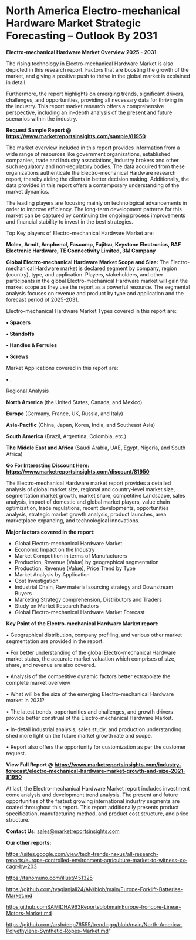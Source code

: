 # North America Electro-mechanical Hardware Market Strategic Forecasting – Outlook By 2031

<Strong> Electro-mechanical Hardware Market Overview 2025 - 2031</strong>

The rising technology in Electro-mechanical Hardware Market is also depicted in this research report. Factors that are boosting the growth of the market, and giving a positive push to thrive in the global market is explained in detail.

Furthermore, the report highlights on emerging trends, significant drivers, challenges, and opportunities, providing all necessary data for thriving in the industry. This report market research offers a comprehensive perspective, including an in-depth analysis of the present and future scenarios within the industry.

<strong>Request Sample Report @ <a href=https://www.marketreportsinsights.com/sample/81950>https://www.marketreportsinsights.com/sample/81950</a></strong>

The market overview included in this report provides information from a wide range of resources like government organizations, established companies, trade and industry associations, industry brokers and other such regulatory and non-regulatory bodies. The data acquired from these organizations authenticate the Electro-mechanical Hardware research report, thereby aiding the clients in better decision making. Additionally, the data provided in this report offers a contemporary understanding of the market dynamics.

The leading players are focusing mainly on technological advancements in order to improve efficiency. The long-term development patterns for this market can be captured by continuing the ongoing process improvements and financial stability to invest in the best strategies.

Top Key players of Electro-mechanical Hardware Market are:

<strong>Molex, Arndt, Amphenol, Fascomp, Fujitsu, Keystone Electronics, RAF Electronic Hardware, TE Connectivity Limited, 3M Company</strong>

<strong><b>Global Electro-mechanical Hardware Market Scope and Size:</b></strong>
The Electro-mechanical Hardware market is declared segment by company, region (country), type, and application. Players, stakeholders, and other participants in the global Electro-mechanical Hardware market will gain the market scope as they use the report as a powerful resource. The segmental analysis focuses on revenue and product by type and application and the forecast period of 2025-2031.

Electro-mechanical Hardware Market Types covered in this report are:

<strong>• Spacers

• Standoffs

• Handles & Ferrules

• Screws</strong>

Market Applications covered in this report are:

<strong>• .</strong> 

Regional Analysis

<strong>North America</strong> (the United States, Canada, and Mexico)

<strong>Europe</strong> (Germany, France, UK, Russia, and Italy)

<strong>Asia-Pacific</strong> (China, Japan, Korea, India, and Southeast Asia)

<strong>South America</strong> (Brazil, Argentina, Colombia, etc.)

<strong>The Middle East and Africa</strong> (Saudi Arabia, UAE, Egypt, Nigeria, and South Africa)

<strong>Go For Interesting Discount Here: <a href=https://www.marketreportsinsights.com/discount/81950>https://www.marketreportsinsights.com/discount/81950</a></strong>

The Electro-mechanical Hardware market report provides a detailed analysis of global market size, regional and country-level market size, segmentation market growth, market share, competitive Landscape, sales analysis, impact of domestic and global market players, value chain optimization, trade regulations, recent developments, opportunities analysis, strategic market growth analysis, product launches, area marketplace expanding, and technological innovations.

<strong><b>Major factors covered in the report:</b></strong>
<ul>
  <li>Global Electro-mechanical Hardware Market </li>
  <li>Economic Impact on the Industry</li>
  <li>Market Competition in terms of Manufacturers</li>
  <li>Production, Revenue (Value) by geographical segmentation</li>
  <li>Production, Revenue (Value), Price Trend by Type</li>
  <li>Market Analysis by Application</li>
  <li>Cost Investigation</li>
  <li>Industrial Chain, Raw material sourcing strategy and Downstream Buyers</li>
  <li>Marketing Strategy comprehension, Distributors and Traders</li>
  <li>Study on Market Research Factors</li>
  <li>Global Electro-mechanical Hardware Market Forecast</li>
</ul>

<strong><b>Key Point of the Electro-mechanical Hardware Market report:</b></strong>

• Geographical distribution, company profiling, and various other market segmentation are provided in the report.

• For better understanding of the global Electro-mechanical Hardware market status, the accurate market valuation which comprises of size, share, and revenue are also covered.

• Analysis of the competitive dynamic factors better extrapolate the complete market overview

• What will be the size of the emerging Electro-mechanical Hardware market in 2031?

• The latest trends, opportunities and challenges, and growth drivers provide better construal of the Electro-mechanical Hardware Market.

• In-detail industrial analysis, sales study, and production understanding shed more light on the future market growth rate and scope.

• Report also offers the opportunity for customization as per the customer request.

<strong><b>View Full Report @ <a href=https://www.marketreportsinsights.com/industry-forecast/electro-mechanical-hardware-market-growth-and-size-2021-81950>https://www.marketreportsinsights.com/industry-forecast/electro-mechanical-hardware-market-growth-and-size-2021-81950</a></b></strong>


At last, the Electro-mechanical Hardware Market report includes investment come analysis and development trend analysis. The present and future opportunities of the fastest growing international industry segments are coated throughout this report. This report additionally presents product specification, manufacturing method, and product cost structure, and price structure.

<strong>Contact Us:</strong>
sales@marketreportsinsights.com

<strong>Our other reports:</strong>

<a href=https://sites.google.com/view/tech-trends-nexus/all-research-reports/europe-controlled-environment-agriculture-market-to-witness-xx-cagr-by-203>https://sites.google.com/view/tech-trends-nexus/all-research-reports/europe-controlled-environment-agriculture-market-to-witness-xx-cagr-by-203</a>

<a href=https://tanomuno.com/illust/451325>https://tanomuno.com/illust/451325</a>

<a href=https://github.com/tyagianjali24/AN/blob/main/Europe-Forklift-Batteries-Market.md>https://github.com/tyagianjali24/AN/blob/main/Europe-Forklift-Batteries-Market.md</a>

<a href=https:github.comSAMIDHA963ReportsblobmainEurope-Ironcore-Linear-Motors-Market.md>https:github.comSAMIDHA963ReportsblobmainEurope-Ironcore-Linear-Motors-Market.md</a>

<a href=https://github.com/arshdeep76555/trendingg/blob/main/North-America-Polyethylene-Synthetic-Ropes-Market.md>https://github.com/arshdeep76555/trendingg/blob/main/North-America-Polyethylene-Synthetic-Ropes-Market.md</a>"
